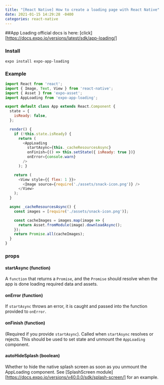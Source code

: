 ```yaml
---
title: "[React Native] How to create a loading page with React Native"
date: 2021-01-15 14:29:28 -0400
categories: react-native
---
```


##App Loading
official docs is here: [click][https://docs.expo.io/versions/latest/sdk/app-loading/]


### Install
```
expo install expo-app-loading
```

### Example
```js
import React from 'react';
import { Image, Text, View } from 'react-native';
import { Asset } from 'expo-asset';
import AppLoading from 'expo-app-loading';

export default class App extends React.Component {
  state = {
    isReady: false,
  };

  render() {
    if (!this.state.isReady) {
      return (
        <AppLoading
          startAsync={this._cacheResourcesAsync}
          onFinish={() => this.setState({ isReady: true })}
          onError={console.warn}
        />
      ); }

    return (
      <View style={{ flex: 1 }}>
        <Image source={require('./assets/snack-icon.png')} />
      </View>
    );
  }

  async _cacheResourcesAsync() {
    const images = [require('./assets/snack-icon.png')];

    const cacheImages = images.map(image => {
      return Asset.fromModule(image).downloadAsync();
    }); 
    return Promise.all(cacheImages);
  }
}
```

### props
#### startAsync (function) 
A `function` that returns a `Promise`, and the `Promise` should resolve when the app is done loading required data and assets.
#### onError (function)
If `startAsync` throws an error, it is caught and passed into the function provided to `onError`.
#### onFinish (function)
 (Required if you provide `startAsync`). Called when `startAsync` resolves or rejects. This should be used to set state and unmount the `AppLoading` component.
#### autoHideSplash (boolean)
Whether to hide the native splash screen as soon as you unmount the AppLoading component. See [SplashScreen module][https://docs.expo.io/versions/v40.0.0/sdk/splash-screen/] for an example.
